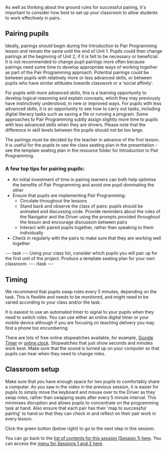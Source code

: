 As well as thinking about the ground rules for successful pairing, it's important to consider how best to set up your classroom to allow students to work effectively in pairs.

## Pairing pupils

Ideally, pairings should begin during the Introduction to Pair Programming lesson and remain the same until the end of Unit 1. Pupils could then change pairings at the beginning of Unit 2, if it is felt to be necessary or beneficial. It is not recommended to change pupil pairings more often because pairings need some time to develop appropriate ways of working together as part of the Pair Programming approach. Potential pairings could be between pupils with relatively more or less advanced skills, or between pupils who have similar attitudes towards classwork or a 'social affinity'. 

For pupils with more advanced skills, this is a learning opportunity to develop logical reasoning and explain concepts, which they may previously have instinctively understood, in new or improved ways. For pupils with less advanced skills, it is an opportunity to see how to carry out tasks, including digital literacy tasks such as saving a file or running a program. Some approaches to Pair Programming subtly assign slightly more time to pupils with less advanced skills when they are drivers. Please note that the difference in skill levels between the pupils should not be too large.

The pairings must be decided by the teacher in advance of the first lesson. It is useful for the pupils to see the class seating plan in the presentation - see the template seating plan in the resource folder for Introduction to Pair Programming. 

### A few top tips for pairing pupils:
+ An initial investment of time in pairing learners can both help optimise the benefits of Pair Programming and avoid one pupil dominating the other
+ Ensure that pupils are implementing Pair Programming:
  + Circulate throughout the lessons
  + Stand back and observe the class of pairs: pupils should be animated and discussing code. Provide reminders about the roles of the Navigator and the Driver using the prompts provided throughout the lesson and encourage discussion between pairs
  + Interact with paired pupils together, rather than speaking to them individually
+ Check in regularly with the pairs to make sure that they are working well together

--- task --- Using your class list, consider which pupils you will pair up for the first unit of the project. Produce a template seating plan for your own classroom. --- /task ---

## Timing

We recommend that pupils swap roles every 5 minutes, depending on the task. This is flexible and needs to be monitored, and might need to be varied according to your class and/or the task.

It is easiest to use an automated timer to signal to your pupils when they need to switch roles. You can use either an online digital timer or your mobile device although if you are focusing on teaching delivery you may find a phone too encumbering.

There are lots of free online stopwatches available, for example,  [Google Timer](https://www.google.com/search?q=google+timer&rlz=1C1CHBF_enGB860GB861&oq=google+timer&aqs=chrome..69i57j0l7.1420j0j7&sourceid=chrome&ie=UTF-8)  or [online clock](http://www.timer.onlineclock.net). Stopwatches that just show seconds and minutes work best. Make sure that the sound is turned up on your computer so that pupils can hear when they need to change roles.

## Classroom setup

Make sure that you have enough space for two pupils to comfortably share a computer. As you saw in the video in the previous session, it is easier for pupils to simply move the keyboard and mouse over to the Driver as they swap roles, rather than swapping seats after every 5 minute interval. This minimises disruption and allows pupils to concentrate on the programming task at hand. Also ensure that each pair has their 'map to successful pairing' to hand so that they can check in and reflect on their pair work in every lesson.

Click the green button (below right) to go to the next step in this session.

You can go back to the [list of contents for this session (Session 1) here](https://projects.raspberrypi.org/en/projects/gbic-pair-programming-2).
You can access the [menu for Sessions 1 and 2 here](https://projects.raspberrypi.org/en/pathways/gbic-pair-programming-training).
